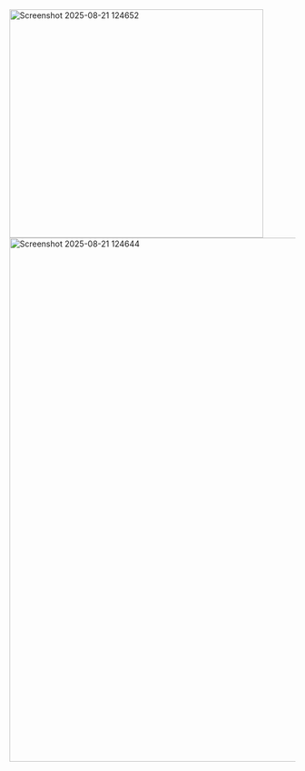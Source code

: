 <img width="447" height="402" alt="Screenshot 2025-08-21 124652" src="https://github.com/user-attachments/assets/d123f513-e778-4bc0-aa5f-ee35259bfabb" />
<img width="735" height="922" alt="Screenshot 2025-08-21 124644" src="https://github.com/user-attachments/assets/afec0391-1373-4cc8-b662-a26d1ffd4bfe" />
